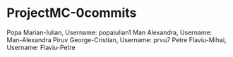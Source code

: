 # ProjectMC-0commits

Popa Marian-Iulian, Username: popaiulian1
Man Alexandra, Username: Man-Alexandra
Piruv George-Cristian, Username: prvu7
Petre Flaviu-Mihai, Username: Flaviu-Petre
